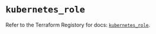 # `kubernetes_role`

Refer to the Terraform Registory for docs: [`kubernetes_role`](https://registry.terraform.io/providers/hashicorp/kubernetes/2.22.0/docs/resources/role).
